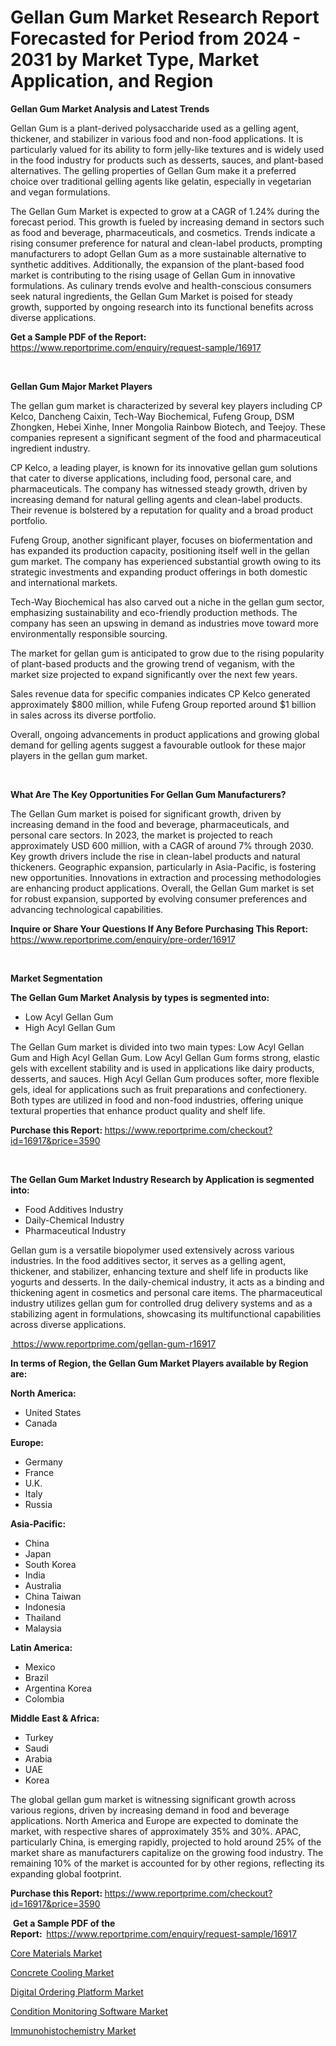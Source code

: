 <p><h1>Gellan Gum Market Research Report Forecasted for Period from 2024 -  2031 by Market Type, Market Application, and Region</h1></p><p><strong>Gellan Gum Market Analysis and Latest Trends</strong></p>
<p><p>Gellan Gum is a plant-derived polysaccharide used as a gelling agent, thickener, and stabilizer in various food and non-food applications. It is particularly valued for its ability to form jelly-like textures and is widely used in the food industry for products such as desserts, sauces, and plant-based alternatives. The gelling properties of Gellan Gum make it a preferred choice over traditional gelling agents like gelatin, especially in vegetarian and vegan formulations.</p><p>The Gellan Gum Market is expected to grow at a CAGR of 1.24% during the forecast period. This growth is fueled by increasing demand in sectors such as food and beverage, pharmaceuticals, and cosmetics. Trends indicate a rising consumer preference for natural and clean-label products, prompting manufacturers to adopt Gellan Gum as a more sustainable alternative to synthetic additives. Additionally, the expansion of the plant-based food market is contributing to the rising usage of Gellan Gum in innovative formulations. As culinary trends evolve and health-conscious consumers seek natural ingredients, the Gellan Gum Market is poised for steady growth, supported by ongoing research into its functional benefits across diverse applications.</p></p>
<p><strong>Get a Sample PDF of the Report:&nbsp;</strong> <a href="https://www.reportprime.com/enquiry/request-sample/16917?utm_campaign=48&utm_medium=2&utm_source=Github&utm_content=ia&utm_term=24112024&utm_id=gellan-gum">https://www.reportprime.com/enquiry/request-sample/16917</a></p>
<p>&nbsp;</p>
<p><strong>Gellan Gum Major Market Players</strong></p>
<p><p>The gellan gum market is characterized by several key players including CP Kelco, Dancheng Caixin, Tech-Way Biochemical, Fufeng Group, DSM Zhongken, Hebei Xinhe, Inner Mongolia Rainbow Biotech, and Teejoy. These companies represent a significant segment of the food and pharmaceutical ingredient industry.</p><p>CP Kelco, a leading player, is known for its innovative gellan gum solutions that cater to diverse applications, including food, personal care, and pharmaceuticals. The company has witnessed steady growth, driven by increasing demand for natural gelling agents and clean-label products. Their revenue is bolstered by a reputation for quality and a broad product portfolio.</p><p>Fufeng Group, another significant player, focuses on biofermentation and has expanded its production capacity, positioning itself well in the gellan gum market. The company has experienced substantial growth owing to its strategic investments and expanding product offerings in both domestic and international markets.</p><p>Tech-Way Biochemical has also carved out a niche in the gellan gum sector, emphasizing sustainability and eco-friendly production methods. The company has seen an upswing in demand as industries move toward more environmentally responsible sourcing.</p><p>The market for gellan gum is anticipated to grow due to the rising popularity of plant-based products and the growing trend of veganism, with the market size projected to expand significantly over the next few years. </p><p>Sales revenue data for specific companies indicates CP Kelco generated approximately $800 million, while Fufeng Group reported around $1 billion in sales across its diverse portfolio.</p><p>Overall, ongoing advancements in product applications and growing global demand for gelling agents suggest a favourable outlook for these major players in the gellan gum market.</p></p>
<p>&nbsp;</p>
<p><strong>What Are The Key Opportunities For Gellan Gum Manufacturers?</strong></p>
<p><p>The Gellan Gum market is poised for significant growth, driven by increasing demand in the food and beverage, pharmaceuticals, and personal care sectors. In 2023, the market is projected to reach approximately USD 600 million, with a CAGR of around 7% through 2030. Key growth drivers include the rise in clean-label products and natural thickeners. Geographic expansion, particularly in Asia-Pacific, is fostering new opportunities. Innovations in extraction and processing methodologies are enhancing product applications. Overall, the Gellan Gum market is set for robust expansion, supported by evolving consumer preferences and advancing technological capabilities.</p></p>
<p><strong>Inquire or Share Your Questions If Any Before Purchasing This Report:</strong> <a href="https://www.reportprime.com/enquiry/pre-order/16917?utm_campaign=48&utm_medium=2&utm_source=Github&utm_content=ia&utm_term=24112024&utm_id=gellan-gum">https://www.reportprime.com/enquiry/pre-order/16917</a></p>
<p>&nbsp;</p>
<p><strong>Market Segmentation</strong></p>
<p><strong>The Gellan Gum Market Analysis by types is segmented into:</strong></p>
<p><ul><li>Low Acyl Gellan Gum</li><li>High Acyl Gellan Gum</li></ul></p>
<p><p>The Gellan Gum market is divided into two main types: Low Acyl Gellan Gum and High Acyl Gellan Gum. Low Acyl Gellan Gum forms strong, elastic gels with excellent stability and is used in applications like dairy products, desserts, and sauces. High Acyl Gellan Gum produces softer, more flexible gels, ideal for applications such as fruit preparations and confectionery. Both types are utilized in food and non-food industries, offering unique textural properties that enhance product quality and shelf life.</p></p>
<p><strong>Purchase this Report:&nbsp;</strong><a href="https://www.reportprime.com/checkout?id=16917&price=3590&utm_campaign=48&utm_medium=2&utm_source=Github&utm_content=ia&utm_term=24112024&utm_id=gellan-gum">https://www.reportprime.com/checkout?id=16917&price=3590</a></p>
<p>&nbsp;</p>
<p><strong>The Gellan Gum Market Industry Research by Application is segmented into:</strong></p>
<p><ul><li>Food Additives Industry</li><li>Daily-Chemical Industry</li><li>Pharmaceutical Industry</li></ul></p>
<p><p>Gellan gum is a versatile biopolymer used extensively across various industries. In the food additives sector, it serves as a gelling agent, thickener, and stabilizer, enhancing texture and shelf life in products like yogurts and desserts. In the daily-chemical industry, it acts as a binding and thickening agent in cosmetics and personal care items. The pharmaceutical industry utilizes gellan gum for controlled drug delivery systems and as a stabilizing agent in formulations, showcasing its multifunctional capabilities across diverse applications.</p></p>
<p><a href="https://www.reportprime.com/gellan-gum-r16917?utm_campaign=48&utm_medium=2&utm_source=Github&utm_content=ia&utm_term=24112024&utm_id=gellan-gum">&nbsp;https://www.reportprime.com/gellan-gum-r16917</a></p>
<p><strong>In terms of Region, the Gellan Gum Market Players available by Region are:</strong></p>
<p>
    <p> <strong> North America: </strong>
        <ul>
            <li>United States</li>
            <li>Canada</li>
        </ul>
        </p> 
    <p> <strong> Europe: </strong>
        <ul>
            <li>Germany</li>
            <li>France</li>
            <li>U.K.</li>
            <li>Italy</li>
            <li>Russia</li>
        </ul>
        </p> 
    <p> <strong> Asia-Pacific: </strong>
        <ul>
            <li>China</li>
            <li>Japan</li>
            <li>South Korea</li>
            <li>India</li>
            <li>Australia</li>
            <li>China Taiwan</li>
            <li>Indonesia</li>
            <li>Thailand</li>
            <li>Malaysia</li>
        </ul>
        </p> 
    <p> <strong> Latin America: </strong>
        <ul>
            <li>Mexico</li>
            <li>Brazil</li>
            <li>Argentina Korea</li>
            <li>Colombia</li>
        </ul>
        </p> 
    <p> <strong> Middle East & Africa: </strong>
        <ul>
            <li>Turkey</li>
            <li>Saudi</li>
            <li>Arabia</li>
            <li>UAE</li>
            <li>Korea</li>
        </ul>
    </p>
    </p>
<p><p>The global gellan gum market is witnessing significant growth across various regions, driven by increasing demand in food and beverage applications. North America and Europe are expected to dominate the market, with respective shares of approximately 35% and 30%. APAC, particularly China, is emerging rapidly, projected to hold around 25% of the market share as manufacturers capitalize on the growing food industry. The remaining 10% of the market is accounted for by other regions, reflecting its expanding global footprint.</p></p>
<p><strong>Purchase this Report: </strong><a href="https://www.reportprime.com/checkout?id=16917&price=3590&utm_campaign=48&utm_medium=2&utm_source=Github&utm_content=ia&utm_term=24112024&utm_id=gellan-gum">https://www.reportprime.com/checkout?id=16917&price=3590</a></p>
<p>&nbsp;<strong>Get a Sample PDF of the Report:&nbsp;&nbsp;</strong><a href="https://www.reportprime.com/enquiry/request-sample/16917?utm_campaign=48&utm_medium=2&utm_source=Github&utm_content=ia&utm_term=24112024&utm_id=gellan-gum">https://www.reportprime.com/enquiry/request-sample/16917</a></p>
<p><strong></strong></p>
<p><p><a href="https://github.com/gallegoszuri803/Market-Research-Report-List-1/blob/main/core-materials-market.md?utm_campaign=48&utm_medium=2&utm_source=Github&utm_content=ia&utm_term=24112024&utm_id=gellan-gum">Core Materials Market</a></p><p><a href="https://github.com/kathiestrine5ty/Market-Research-Report-List-1/blob/main/concrete-cooling-market.md?utm_campaign=48&utm_medium=2&utm_source=Github&utm_content=ia&utm_term=24112024&utm_id=gellan-gum">Concrete Cooling Market</a></p><p><a href="https://issuu.com/reportprime-2/docs/digital-ordering-platform-market-si_d5b7143e336077?utm_campaign=48&utm_medium=2&utm_source=Github&utm_content=ia&utm_term=24112024&utm_id=gellan-gum">Digital Ordering Platform Market</a></p><p><a href="https://issuu.com/reportprime-2/docs/condition-monitoring-software-marke_5ca63a28d9c3cb?utm_campaign=48&utm_medium=2&utm_source=Github&utm_content=ia&utm_term=24112024&utm_id=gellan-gum">Condition Monitoring Software Market</a></p><p><a href="https://www.linkedin.com/pulse/market-insights-global-immunohistochemistry-forecast-innovation-imxoe?utm_campaign=48&utm_medium=2&utm_source=Github&utm_content=ia&utm_term=24112024&utm_id=gellan-gum">Immunohistochemistry Market</a></p></p>